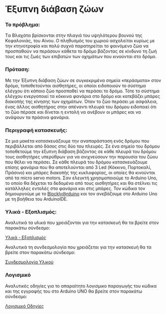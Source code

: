 # Έξυπνη διάβαση ζώων

### Το πρόβλημα:

  Tα Βλαχάτα βρίσκονται στην πλαγιά του υψηλότερου βουνού της Κεφαλονιάς, του Αίνου. Ο πληθυσμός του χωριού ασχολείται κυρίως με την κτηνοτροφία και πολύ συχνά παρατηρείται το φαινόμενο ζώα να προσπαθούν να περάσουν κάθετα το δρόμο βάζοντας σε κίνδυνο τη ζωή τους και τις ζωές των επιβατών των οχημάτων που κινούνται στο δρόμο.

### Πρόταση:

  Με την Έξυπνη διάβαση ζώων σε συγκεκριμένα σημεία «περάσματα» στον δρόμο,  τοποθετούνται αισθητήρες,  οι οποίοι ειδοποιούν το σύστημα ελέγχου ότι κάποιο ζώο προσπαθεί να περάσει το δρόμο. Τότε το σύστημα ελέγχου ενεργοποιεί τα κόκκινα φανάρια στο δρόμο και κατεβάζει μπάρες διακοπής της κίνησης των οχημάτων. Όταν το ζώο περάσει με ασφάλεια, ένας άλλος αισθητήρας στην απέναντι πλευρά του δρόμου ειδοποιεί ότι το ζώο πέρασε και δίνεται η εντολή να ανέβουν οι μπάρες και να ανάψουν τα πράσινα φανάρια.

### Περιγραφή κατασκευής:

  Σε μια μακέτα κατασκευάζουμε την αναπαράσταση ενός δρόμου που περιβάλλεται από δάσος στις δύο του πλευρές. Σε ένα σημείο του δρόμου τοποθετούμε την έξυπνη διάβαση βάζοντας σε κάθε πλευρά του δρόμου τους αισθητήρες υπερύθρων για να ανιχνεύσουν την παρουσία του ζώου που θέλει να περάσει. Σε κάθε πλευρά του δρόμου κατασκευάζουμε επίσης φανάρια που θα αποτελούνται από 3 Led (Κόκκινο, Πορτοκαλί, Πράσινο) και μπάρες διακοπής της κυκλοφορίας,  οι οποίες θα κινούνται από τα micro servo motors. Σαν ελεγκτή  χρησιμοποιούμε το Arduino Uno, το οποίο θα δέχεται τα δεδομένα από τους αισθητήρες και θα στέλνει τις κατάλληλες εντολές στα φανάρια και στις μπάρες. Τον κώδικα τον δημιουργούμε με το [Blockly@rduino](http://technologiescollege.github.io/Blockly-at-rduino/) και τον ανεβάζουμε στο Arduino Uno με τη βοήθεια του ArduinoIDE.

### Υλικά - Εξοπλισμός:

Αναλυτικά τα υλικά που χρειάζονται για την κατασκευή θα τα βρείτε στον παρακάτω σύνδεσμο:

[Υλικά - Εξοπλισμός](https://github.com/vlachata/smartanimalcrossing/blob/master/Components.md)

Αναλυτικά τη συνδεσμολογία που χρειάζεται για την κατασκευή θα τα βρείτε στον παρακάτω σύνδεσμο:

[Συνδεσμολογία Υλικού](https://github.com/vlachata/smartanimalcrossing/blob/master/Connections.md)

### Λογισμικό

Αναλυτικές οδηγίες για το απαραίτητο λογισμικο παραγωγής του κώδικα και της εγγραφής του στο Arduino UNO θα βρείτε στον παρακάτω σύνδεσμο:

[Λογισμικό Οδηγίες](https://github.com/vlachata/smartanimalcrossing/blob/master/Software.md)


